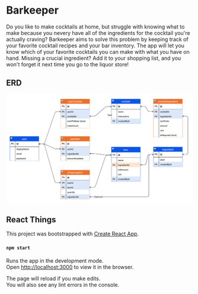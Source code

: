 # Barkeeper
Do you like to make cocktails at home, but struggle with knowing what to make because you nevery have all of the ingredients for the cocktail you're actually craving? Barkeeper aims to solve this problem by keeping track of your favorite cocktail recipes and your bar inventory. The app will let you know which of your favorite cocktails you can make with what you have on hand. Missing a crucial ingredient? Add it to your shopping list, and you won't forget it next time you go to the liquor store!

## ERD

![Barkeeper ERD](https://github.com/scivarolo/barkeeper/blob/master/barkeeper-erd.png)

## React Things

This project was bootstrapped with [Create React App](https://github.com/facebook/create-react-app).

#### `npm start`

Runs the app in the development mode.<br>
Open [http://localhost:3000](http://localhost:3000) to view it in the browser.

The page will reload if you make edits.<br>
You will also see any lint errors in the console.
